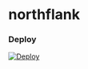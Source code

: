 # northflank

### Deploy
[![Deploy](https://www.deployhq.com/images/deploy/opengraph-banner.png)](https://app.northflank.com)

